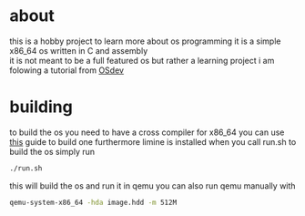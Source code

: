 # about

this is a hobby project to learn more about os programming
it is a simple x86_64 os written in C and assembly  
it is not meant to be a full featured os but rather a learning project
i am folowing a tutorial from [OSdev](https://wiki.osdev.org)


# building
to build the os you need to have a cross compiler for x86_64
you can use [this](https://wiki.osdev.org/GCC_Cross-Compiler) guide to build one
furthermore limine is installed when you call run.sh
to build the os simply run 
```bash
./run.sh
```
this will build the os and run it in qemu
you can also run qemu manually with
```bash
qemu-system-x86_64 -hda image.hdd -m 512M
```